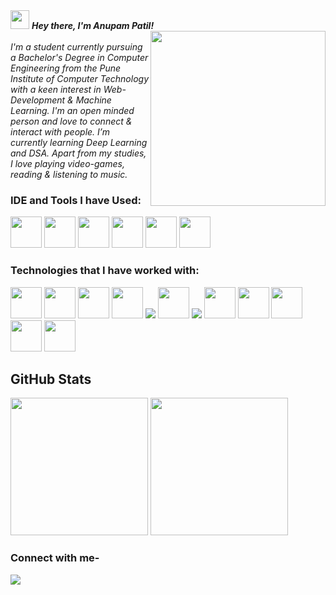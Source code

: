 <i>
 <img src="https://camo.githubusercontent.com/e8e7b06ecf583bc040eb60e44eb5b8e0ecc5421320a92929ce21522dbc34c891/68747470733a2f2f6d656469612e67697068792e636f6d2f6d656469612f6876524a434c467a6361737252346961377a2f67697068792e676966" height="30px"> 
 <strong>Hey there, I'm Anupam Patil!</strong>
 </i>
<div>
<img align="right" width="280" height="280" src="https://i.giphy.com/media/xUA7bdpLxQhsSQdyog/giphy.webp" >   
 </div>
<br>
 <i> I'm a student currently pursuing a Bachelor's Degree in Computer Engineering from the Pune Institute of Computer Technology with a keen interest in Web-Development & Machine Learning.
 I'm an open minded person and love to connect & interact with people.
 I’m currently learning Deep Learning and DSA.
 Apart from my studies, I love playing video-games, reading & listening to music.</i>


### IDE and Tools I have Used:
<div>
<img height="50" width="50" src="https://img.icons8.com/color/48/000000/visual-studio-code-2019.png"/> 
 <img height="50" width="50" src="https://colab.research.google.com/img/colab_favicon_256px.png"/> 
 <img height="50" width="50" src="https://img.icons8.com/color/48/000000/pycharm.png"/> 
 <img height="50" width="50" src="https://img.icons8.com/color/50/000000/git.png"/> 
 <img height="50" width="50" src="https://www.vectorlogo.zone/logos/getpostman/getpostman-icon.svg"/> 
 <img height="50" width="50" src="https://www.vectorlogo.zone/logos/microsoft_azure/microsoft_azure-icon.svg"/> 
 
 
</div>

    
### Technologies that I have worked with:
<div>
 <img height="50" width="50" src="https://img.icons8.com/color/48/000000/c-plus-plus-logo.png" /> 
 <img height="50" width="50" src="https://img.icons8.com/color/48/000000/html-5.png" />  
 <img height="50" width="50" src="https://img.icons8.com/color/48/000000/css3.png" /> 
<img height="50" width="50" src="https://img.icons8.com/color/48/000000/bootstrap.png" />
<img src="https://img.icons8.com/ios-filled/50/ffffff/django.png"/>
<img height="50" width="50" src="https://storage.googleapis.com/cw-p1w5jpim0sdhkccw8gr/media/blog-images/drf-logo2.png" />
<img src="https://img.icons8.com/color/48/ffffff/flutter.png"/>
 <img height="50" width="50" src="https://www.sqlite.org/images/sqlite370_banner.gif"/>
 <img height="50" width="50" src="https://www.vectorlogo.zone/logos/mysql/mysql-ar21.svg"/>
<img height="50" width="50" src="https://img.icons8.com/color/48/000000/javascript.png"/>
<img height="50" width="50" src="https://img.icons8.com/color/48/000000/python.png" /> 
 <img height="50" width="50" src="https://www.vectorlogo.zone/logos/pytorch/pytorch-icon.svg" /> 
 
 
 </div>


## GitHub Stats
<p align="center">
<div>
<img height="220" src="https://github-readme-stats.vercel.app/api?username=anupampatil44&show_icons=true&theme=merko">
<img height="220" src="https://github-readme-stats.vercel.app/api/top-langs/?username=anupampatil44&count_private=true&langs_count=4&title_color=#3080ED&icon_color=#3080ED&text_color=black&bg_color=#000000">
</div>
</p>


 ### Connect with me-
[<img src="https://img.shields.io/badge/LinkedIn-0077B5?style=for-the-badge&logo=linkedin&logoColor=white" />](https://www.linkedin.com/in/anupam-patil-114b841b0/)
